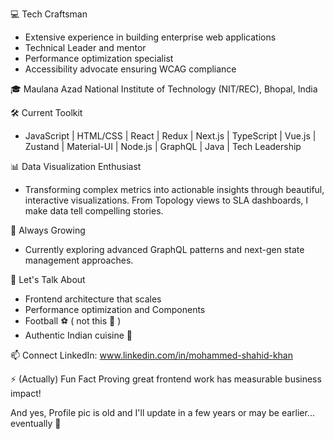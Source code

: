 <!--
**shahidify/shahidify** is a ✨ _special_ ✨ repository because its `README.md` (this file) appears on your GitHub profile.
-->

💻 Tech Craftsman
- Extensive experience in building enterprise web applications
- Technical Leader and mentor
- Performance optimization specialist
- Accessibility advocate ensuring WCAG compliance

🎓 Maulana Azad National Institute of Technology (NIT/REC), Bhopal, India 

🛠️ Current Toolkit
- JavaScript | HTML/CSS |  React | Redux | Next.js | TypeScript | Vue.js | Zustand | Material-UI | Node.js | GraphQL | Java | Tech Leadership

📊 Data Visualization Enthusiast
- Transforming complex metrics into actionable insights through beautiful, interactive visualizations. From Topology views to SLA dashboards, I make data tell compelling stories.

🌱 Always Growing
- Currently exploring advanced GraphQL patterns and next-gen state management approaches.

💬 Let's Talk About
- Frontend architecture that scales
- Performance optimization and Components
- Football ⚽️ ( not this 🏈 )
- Authentic Indian cuisine 🍛

📫 Connect
LinkedIn: www.linkedin.com/in/mohammed-shahid-khan

⚡ (Actually) Fun Fact
Proving great frontend work has measurable business impact!

And yes, Profile pic is old and I'll update in a few years or may be earlier... eventually 📸

